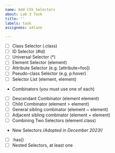 ```yaml
---
name: Add CSS Selectors
about: Lab 3 Task
title: ''
labels: task
assignees: a4lane

---
```


- [ ] Class Selector (.class)
- [ ] ID Selector (#id)
- [ ] Universal Selector (*)
- [ ] Element Selector (element) 
- [ ] Attribute Selector (e.g. [attribute=foo])     
- [ ] Pseudo-class Selector (e.g. p:hover)
- [ ] Selector List (element, element)                  
- Combinators (you must use one of each)   
- [ ] Descendant Combinator (element element)
- [ ] Child Combinator (element > element)
- [ ] General sibling combinator (element ~ element)
- [ ] Adjacent sibling combinator (element + element)
- [ ] Combining Two Selectors (element.class)
- New Selectors /*Adopted in December 2023!*/
- [ ] :has() 
- [ ] Nested Selectors, at least one
